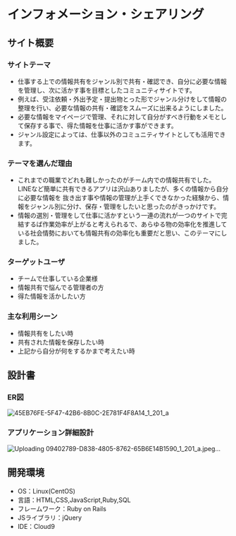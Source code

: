 # インフォメーション・シェアリング

## サイト概要
### サイトテーマ
* 仕事する上での情報共有をジャンル別で共有・確認でき、自分に必要な情報を管理し、次に活かす事を目標としたコミュニティサイトです。
* 例えば、受注依頼・外出予定・提出物とった形でジャンル分けをして情報の整理を行い、必要な情報の共有・確認をスムーズに出来るようにしました。
* 必要な情報をマイページで管理、それに対して自分がすべき行動をメモとして保存する事で、得た情報を仕事に活かす事ができます。
* ジャンル設定によっては、仕事以外のコミュニティサイトとしても活用できます。

### テーマを選んだ理由
* これまでの職業でどれも難しかったのがチーム内での情報共有でした。 LINEなど簡単に共有できるアプリは沢山ありましたが、多くの情報から自分に必要な情報を
抜き出す事や情報の管理が上手くできなかった経験から、情報をジャンル別に分け、保存・管理をしたいと思ったのがきっかけです。
* 情報の選別・管理をして仕事に活かすという一連の流れが一つのサイトで完結するば作業効率が上がると考えられるで、あらゆる物の効率化を推進している社会情勢においても情報共有の効率化も重要だと思い、このテーマにしました。

### ターゲットユーザ
- チームで仕事している企業様
- 情報共有で悩んでる管理者の方
- 得た情報を活かしたい方

### 主な利用シーン
- 情報共有をしたい時
- 共有された情報を保存したい時
- 上記から自分が何をするかまで考えたい時


## 設計書

### ER図
![45EB76FE-5F47-42B6-8B0C-2E781F4F8A14_1_201_a](https://user-images.githubusercontent.com/114806430/215674359-e2f2a99b-d1cd-425a-9e7f-2693686586b5.jpeg)

### アプリケーション詳細設計
![Uploading 09402789-D838-4805-8762-65B6E14B1590_1_201_a.jpeg…]()

## 開発環境
- OS：Linux(CentOS)
- 言語：HTML,CSS,JavaScript,Ruby,SQL
- フレームワーク：Ruby on Rails
- JSライブラリ：jQuery
- IDE：Cloud9




